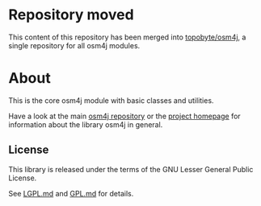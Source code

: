 # Repository moved

This content of this repository has been merged into
[topobyte/osm4j](https://github.com/topobyte/osm4j), a single
repository for all osm4j modules.

# About

This is the core osm4j module with basic classes and utilities.

Have a look at the main [osm4j repository](https://github.com/topobyte/osm4j) or
the [project homepage](http://www.jaryard.com/projects/osm4j/index.html) for
information about the library osm4j in general.

## License

This library is released under the terms of the GNU Lesser General Public
License.

See [LGPL.md](LGPL.md) and [GPL.md](GPL.md) for details.
